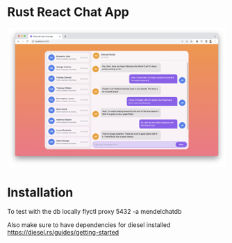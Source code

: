 # Rust React Chat App

![img](screenshot.png)

# Installation

To test with the db locally
flyctl proxy 5432 -a mendelchatdb

Also make sure to have dependencies for diesel installed
https://diesel.rs/guides/getting-started
